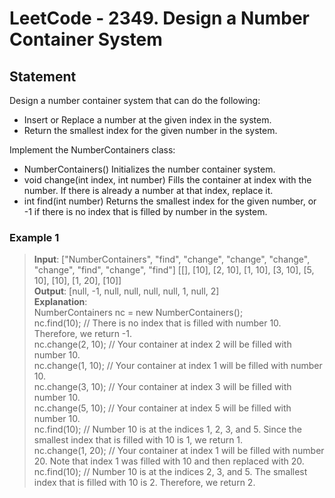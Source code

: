 # LeetCode - 2349. Design a Number Container System

## Statement
Design a number container system that can do the following:

- Insert or Replace a number at the given index in the system.
- Return the smallest index for the given number in the system.

Implement the NumberContainers class:

- NumberContainers() Initializes the number container system.
- void change(int index, int number) Fills the container at index with the number. If there is already a number at that index, replace it.
- int find(int number) Returns the smallest index for the given number, or -1 if there is no index that is filled by number in the system.


### Example 1
> **Input**: ["NumberContainers", "find", "change", "change", "change", "change", "find", "change", "find"]
[[], [10], [2, 10], [1, 10], [3, 10], [5, 10], [10], [1, 20], [10]] <br>
**Output**: [null, -1, null, null, null, null, 1, null, 2] <br>
**Explanation**: <br>
NumberContainers nc = new NumberContainers(); <br>
nc.find(10); // There is no index that is filled with number 10. Therefore, we return -1. <br>
nc.change(2, 10); // Your container at index 2 will be filled with number 10. <br>
nc.change(1, 10); // Your container at index 1 will be filled with number 10. <br>
nc.change(3, 10); // Your container at index 3 will be filled with number 10. <br>
nc.change(5, 10); // Your container at index 5 will be filled with number 10. <br>
nc.find(10); // Number 10 is at the indices 1, 2, 3, and 5. Since the smallest index that is filled with 10 is 1, we return 1. <br>
nc.change(1, 20); // Your container at index 1 will be filled with number 20. Note that index 1 was filled with 10 and then replaced with 20.  <br>
nc.find(10); // Number 10 is at the indices 2, 3, and 5. The smallest index that is filled with 10 is 2. Therefore, we return 2.